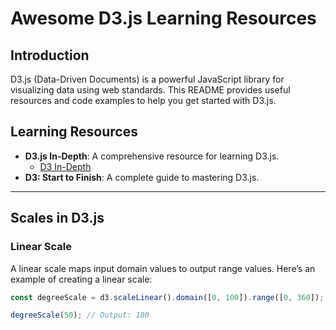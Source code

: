 # Awesome D3.js Learning Resources

## Introduction

D3.js (Data-Driven Documents) is a powerful JavaScript library for visualizing data using web standards. This README provides useful resources and code examples to help you get started with D3.js.

## Learning Resources

- **D3.js In-Depth**: A comprehensive resource for learning D3.js.
  - [D3 In-Depth](https://www.d3indepth.com/)
- **D3: Start to Finish**: A complete guide to mastering D3.js.

---

## Scales in D3.js

### Linear Scale

A linear scale maps input domain values to output range values. Here’s an example of creating a linear scale:

```javascript
const degreeScale = d3.scaleLinear().domain([0, 100]).range([0, 360]);

degreeScale(50); // Output: 180
```
